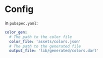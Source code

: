 # Config

in `pubspec.yaml`:

```yaml
color_gen:
  # The path to the color file
  color_file: 'assets/colors.json'
  # The path to the generated file
  output_file: 'lib/generated/colors.dart'
```
